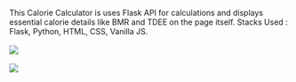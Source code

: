 This Calorie Calculator is uses Flask API for calculations and displays essential calorie details like BMR and TDEE on the page itself.
Stacks Used : Flask, Python, HTML, CSS, Vanilla JS.
<br></br>
<img src = https://i.ibb.co/VLkcDDd/c1.png style:width=40%>
<br></br>
<img src = https://i.ibb.co/L11kZtx/c2.png style:width=40%>
